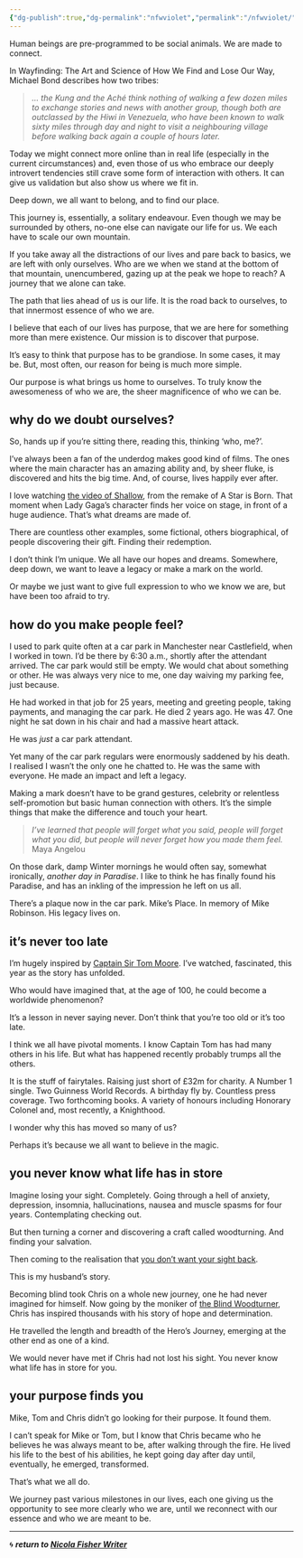 ```yaml
---
{"dg-publish":true,"dg-permalink":"nfwviolet","permalink":"/nfwviolet/","dgHomeLink":true,"dgPassFrontmatter":false}
---
```



Human beings are pre-programmed to be social animals. We are made to connect.

In Wayfinding: The Art and Science of How We Find and Lose Our Way, Michael Bond describes how two tribes:

> _… the Kung and the Aché think nothing of walking a few dozen miles to exchange stories and news with another group, though both are outclassed by the Hiwi in Venezuela, who have been known to walk sixty miles through day and night to visit a neighbouring village before walking back again a couple of hours later._

Today we might connect more online than in real life (especially in the current circumstances) and, even those of us who embrace our deeply introvert tendencies still crave some form of interaction with others. It can give us validation but also show us where we fit in.

Deep down, we all want to belong, and to find our place.

This journey is, essentially, a solitary endeavour. Even though we may be surrounded by others, no-one else can navigate our life for us. We each have to scale our own mountain.

If you take away all the distractions of our lives and pare back to basics, we are left with only ourselves. Who are we when we stand at the bottom of that mountain, unencumbered, gazing up at the peak we hope to reach? A journey that we alone can take.

The path that lies ahead of us is our life. It is the road back to ourselves, to that innermost essence of who we are.

I believe that each of our lives has purpose, that we are here for something more than mere existence. Our mission is to discover that purpose.

It’s easy to think that purpose has to be grandiose. In some cases, it may be. But, most often, our reason for being is much more simple.

Our purpose is what brings us home to ourselves. To truly know the awesomeness of who we are, the sheer magnificence of who we can be.

## why do we doubt ourselves?

So, hands up if you’re sitting there, reading this, thinking ‘who, me?’.

I’ve always been a fan of the underdog makes good kind of films. The ones where the main character has an amazing ability and, by sheer fluke, is discovered and hits the big time. And, of course, lives happily ever after.

I love watching [the video of Shallow](https://youtu.be/bo_efYhYU2A), from the remake of A Star is Born. That moment when Lady Gaga’s character finds her voice on stage, in front of a huge audience. That’s what dreams are made of.

There are countless other examples, some fictional, others biographical, of people discovering their gift. Finding their redemption.

I don’t think I’m unique. We all have our hopes and dreams. Somewhere, deep down, we want to leave a legacy or make a mark on the world.

Or maybe we just want to give full expression to who we know we are, but have been too afraid to try.

## how do you make people feel?

I used to park quite often at a car park in Manchester near Castlefield, when I worked in town. I’d be there by 6:30 a.m., shortly after the attendant arrived. The car park would still be empty. We would chat about something or other. He was always very nice to me, one day waiving my parking fee, just because.

He had worked in that job for 25 years, meeting and greeting people, taking payments, and managing the car park. He died 2 years ago. He was 47. One night he sat down in his chair and had a massive heart attack.

He was _just_ a car park attendant.

Yet many of the car park regulars were enormously saddened by his death. I realised I wasn’t the only one he chatted to. He was the same with everyone. He made an impact and left a legacy.

Making a mark doesn’t have to be grand gestures, celebrity or relentless self-promotion but basic human connection with others. It’s the simple things that make the difference and touch your heart.

> _I’ve learned that people will forget what you said, people will forget what you did, but people will never forget how you made them feel._ Maya Angelou

On those dark, damp Winter mornings he would often say, somewhat ironically, _another day in Paradise_. I like to think he has finally found his Paradise, and has an inkling of the impression he left on us all.

There’s a plaque now in the car park. Mike’s Place. In memory of Mike Robinson. His legacy lives on.

## it’s never too late

I’m hugely inspired by [Captain Sir Tom Moore](https://captaintom.org/). I’ve watched, fascinated, this year as the story has unfolded.

Who would have imagined that, at the age of 100, he could become a worldwide phenomenon?

It’s a lesson in never saying never. Don’t think that you’re too old or it’s too late.

I think we all have pivotal moments. I know Captain Tom has had many others in his life. But what has happened recently probably trumps all the others.

It is the stuff of fairytales. Raising just short of £32m for charity. A Number 1 single. Two Guinness World Records. A birthday fly by. Countless press coverage. Two forthcoming books. A variety of honours including Honorary Colonel and, most recently, a Knighthood.

I wonder why this has moved so many of us?

Perhaps it’s because we all want to believe in the magic.

## you never know what life has in store

Imagine losing your sight. Completely. Going through a hell of anxiety, depression, insomnia, hallucinations, nausea and muscle spasms for four years. Contemplating checking out.

But then turning a corner and discovering a craft called woodturning. And finding your salvation.

Then coming to the realisation that [you don’t want your sight back](https://www.bbc.com/reel/video/p06t5pd3/-this-might-freak-you-out-i-don-t-want-my-eyesight-back-).

This is my husband’s story.

Becoming blind took Chris on a whole new journey, one he had never imagined for himself. Now going by the moniker of [the Blind Woodturner](https://christopherfisher.co.uk/), Chris has inspired thousands with his story of hope and determination.

He travelled the length and breadth of the Hero’s Journey, emerging at the other end as one of a kind.

We would never have met if Chris had not lost his sight. You never know what life has in store for you.

## your purpose finds you

Mike, Tom and Chris didn’t go looking for their purpose. It found them.

I can’t speak for Mike or Tom, but I know that Chris became who he believes he was always meant to be, after walking through the fire. He lived his life to the best of his abilities, he kept going day after day until, eventually, he emerged, transformed.

That’s what we all do.

We journey past various milestones in our lives, each one giving us the opportunity to see more clearly who we are, until we reconnect with our essence and who we are meant to be.

---

🌀 ***return to [Nicola Fisher Writer](https://booksbeansboots.co.uk/nfwstart/)***
